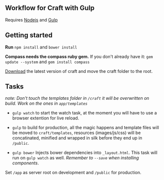 Workflow for Craft with Gulp
-
Requires [Nodejs](http://nodejs.org/) and [Gulp](http://gulpjs.com/)

Getting started
-

**Run** ```npm install``` and ```bower install```

**Compass needs the compass ruby gem.**
If you don't already have it: ```gem update --system``` and ```gem install compass```

[Download](http://buildwithcraft.com/) the latest version of craft and move the craft folder to the root.

Tasks
-

_note: Don't touch the templates folder in ```/craft``` it will be overwritten on build. Work on the ones in ```app/templates```_

* ```gulp watch``` to start the watch task, at the moment you will have to use a browser extention for live reload.

* ```gulp``` to build for production, all the magic happens and template files will be moved to ```craft/templates```, resources (images/js/css) will be concatinated, minified and wrapped in silk before they end up in ```/public```.

* ```gulp bower``` Injects bower dependencies into ```_layout.html```. This task will run on ```gulp watch``` as well.
_Remember to ```--save``` when installing components_.

Set ```/app``` as server root on development and ```/public``` for production.

